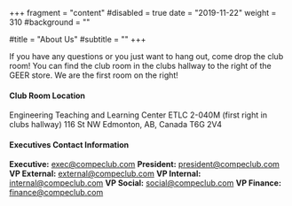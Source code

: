 +++
fragment = "content"
#disabled = true
date = "2019-11-22"
weight = 310 
#background = ""

#title = "About Us"
#subtitle = ""
+++

If you have any questions or you just want to hang out, come drop the club room! You can find the club room in the clubs hallway to the right of the GEER store. We are the first room on the right!
<br/>

#### Club Room Location

Engineering Teaching and Learning Center
ETLC 2-040M (first right in clubs hallway)
116 St NW
Edmonton, AB, Canada
T6G 2V4
<br/>

#### Executives Contact Information

**Executive:** <exec@compeclub.com>
**President:** <president@compeclub.com>
**VP External:** <external@compeclub.com>
**VP Internal:** <internal@compeclub.com>
**VP Social:** <social@compeclub.com>
**VP Finance:** <finance@compeclub.com>
